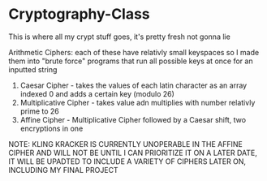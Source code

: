 # Cryptography-Class
This is where all my crypt stuff goes, it's pretty fresh not gonna lie

Arithmetic Ciphers: each of these have relativly small keyspaces so I made them into "brute force" programs that run all possible keys at once for an inputted string
1. Caesar Cipher - takes the values of each latin character as an array indexed 0 and adds a certain key (modulo 26)
2. Multiplicative Cipher - takes value adn multiplies with number relativly prime to 26
3. Affine Cipher - Multiplicative Cipher followed by a Caesar shift, two encryptions in one

NOTE: KLING KRACKER IS CURRENTLY UNOPERABLE IN THE AFFINE CIPHER AND WILL NOT BE UNTIL I CAN PRIORITIZE IT ON A LATER DATE, IT WILL BE UPADTED TO INCLUDE A VARIETY OF CIPHERS LATER ON, INCLUDING MY FINAL PROJECT
